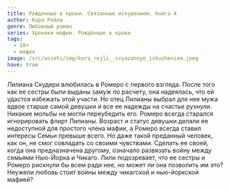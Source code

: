 ```yaml
---
title: Рожденные в крови. Связанные искушением. Книга 4
author: Кора Рейли
genre: Любовный роман
series: Хроники мафии. Рождённые в крови
tags:
  - 18+
  - мафия
image: /src/assets/img/kora_rejli__svyazannye_iskusheniem.jpeg
have: true
---
```

Лилиана Скудери влюбилась в Ромеро с первого взгляда. После того как ее сестры были выданы замуж по расчету, она надеялась, что ей удастся избежать этой участи. Но отец Лилианы выбрал для нее мужа вдвое старше самой девушки и все ее надежды на счастье рухнули. Никакие мольбы не могли переубедить его. Ромеро всегда старался игнорировать флирт Лилианы. Возраст и статус девушки делали ее недоступной для простого члена мафии, а Ромеро всегда ставил интересы Семьи превыше всего. Но даже такой преданный человек, как он, не смог совладать со своими чувствами. Сделать ее своей, когда она предназначена другому, означало развязать войну между семьями Нью-Йорка и Чикаго. Лили подозревает, что ее сестры и Ромеро рискнули бы всем ради нее, но может ли она позволить им это? Неужели любовь стоит войны между чикагской и нью-йоркской мафией?
